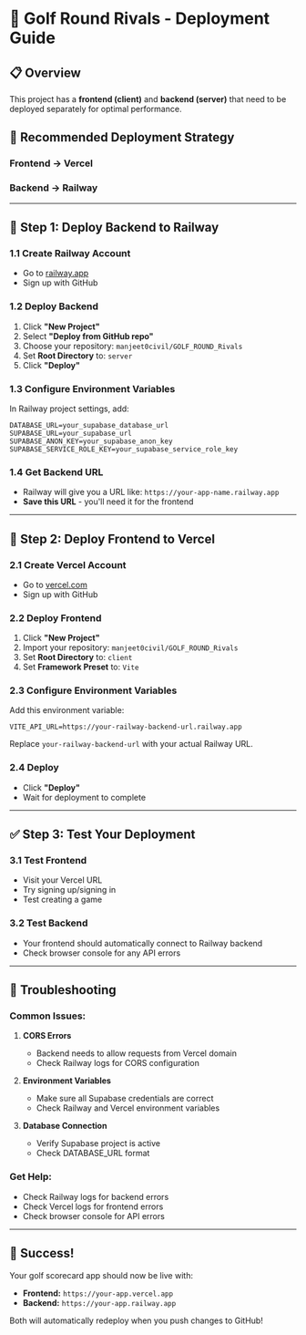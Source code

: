 # 🚀 Golf Round Rivals - Deployment Guide

## 📋 Overview
This project has a **frontend (client)** and **backend (server)** that need to be deployed separately for optimal performance.

## 🎯 Recommended Deployment Strategy

### **Frontend → Vercel** 
### **Backend → Railway**

---

## 🔧 Step 1: Deploy Backend to Railway

### 1.1 Create Railway Account
- Go to [railway.app](https://railway.app)
- Sign up with GitHub

### 1.2 Deploy Backend
1. Click **"New Project"**
2. Select **"Deploy from GitHub repo"**
3. Choose your repository: `manjeet0civil/GOLF_ROUND_Rivals`
4. Set **Root Directory** to: `server`
5. Click **"Deploy"**

### 1.3 Configure Environment Variables
In Railway project settings, add:
```
DATABASE_URL=your_supabase_database_url
SUPABASE_URL=your_supabase_url
SUPABASE_ANON_KEY=your_supabase_anon_key
SUPABASE_SERVICE_ROLE_KEY=your_supabase_service_role_key
```

### 1.4 Get Backend URL
- Railway will give you a URL like: `https://your-app-name.railway.app`
- **Save this URL** - you'll need it for the frontend

---

## 🎨 Step 2: Deploy Frontend to Vercel

### 2.1 Create Vercel Account
- Go to [vercel.com](https://vercel.com)
- Sign up with GitHub

### 2.2 Deploy Frontend
1. Click **"New Project"**
2. Import your repository: `manjeet0civil/GOLF_ROUND_Rivals`
3. Set **Root Directory** to: `client`
4. Set **Framework Preset** to: `Vite`

### 2.3 Configure Environment Variables
Add this environment variable:
```
VITE_API_URL=https://your-railway-backend-url.railway.app
```
Replace `your-railway-backend-url` with your actual Railway URL.

### 2.4 Deploy
- Click **"Deploy"**
- Wait for deployment to complete

---

## ✅ Step 3: Test Your Deployment

### 3.1 Test Frontend
- Visit your Vercel URL
- Try signing up/signing in
- Test creating a game

### 3.2 Test Backend
- Your frontend should automatically connect to Railway backend
- Check browser console for any API errors

---

## 🔧 Troubleshooting

### Common Issues:

1. **CORS Errors**
   - Backend needs to allow requests from Vercel domain
   - Check Railway logs for CORS configuration

2. **Environment Variables**
   - Make sure all Supabase credentials are correct
   - Check Railway and Vercel environment variables

3. **Database Connection**
   - Verify Supabase project is active
   - Check DATABASE_URL format

### Get Help:
- Check Railway logs for backend errors
- Check Vercel logs for frontend errors
- Check browser console for API errors

---

## 🎉 Success!
Your golf scorecard app should now be live with:
- **Frontend:** `https://your-app.vercel.app`
- **Backend:** `https://your-app.railway.app`

Both will automatically redeploy when you push changes to GitHub! 
